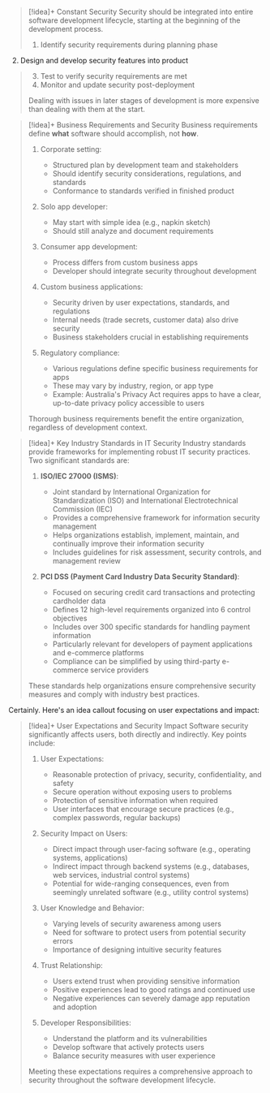 
> [!idea]+ Constant Security
> Security should be integrated into entire software development lifecycle, starting at the beginning of the development process.
>   1. Identify security requirements during planning phase
  2. Design and develop security features into product
>  3. Test to verify security requirements are met
>  4. Monitor and update security post-deployment
>
>Dealing with issues in later stages of development is more expensive than dealing with them at the start.


> [!idea]+ Business Requirements and Security
> Business requirements define **what** software should accomplish, not **how**.
> 
> 1. Corporate setting:
>    - Structured plan by development team and stakeholders
>    - Should identify security considerations, regulations, and standards
>    - Conformance to standards verified in finished product
> 
> 2. Solo app developer:
>    - May start with simple idea (e.g., napkin sketch)
>    - Should still analyze and document requirements
> 
> 3. Consumer app development:
>    - Process differs from custom business apps
>    - Developer should integrate security throughout development
> 
> 4. Custom business applications:
>    - Security driven by user expectations, standards, and regulations
>    - Internal needs (trade secrets, customer data) also drive security
>    - Business stakeholders crucial in establishing requirements
> 
> 5. Regulatory compliance:
>    - Various regulations define specific business requirements for apps
>    - These may vary by industry, region, or app type
>    - Example: Australia's Privacy Act requires apps to have a clear, up-to-date privacy policy accessible to users
> 
> Thorough business requirements benefit the entire organization, regardless of development context.


> [!idea]+ Key Industry Standards in IT Security
> Industry standards provide frameworks for implementing robust IT security practices. Two significant standards are:
> 
> 1. **ISO/IEC 27000 (ISMS)**:
>    - Joint standard by International Organization for Standardization (ISO) and International Electrotechnical Commission (IEC)
>    - Provides a comprehensive framework for information security management
>    - Helps organizations establish, implement, maintain, and continually improve their information security
>    - Includes guidelines for risk assessment, security controls, and management review
> 
> 2. **PCI DSS (Payment Card Industry Data Security Standard)**:
>    - Focused on securing credit card transactions and protecting cardholder data
>    - Defines 12 high-level requirements organized into 6 control objectives
>    - Includes over 300 specific standards for handling payment information
>    - Particularly relevant for developers of payment applications and e-commerce platforms
>    - Compliance can be simplified by using third-party e-commerce service providers
> 
> These standards help organizations ensure comprehensive security measures and comply with industry best practices.

Certainly. Here's an idea callout focusing on user expectations and impact:

> [!idea]+ User Expectations and Security Impact
> Software security significantly affects users, both directly and indirectly. Key points include:
>
> 1. User Expectations:
>    - Reasonable protection of privacy, security, confidentiality, and safety
>    - Secure operation without exposing users to problems
>    - Protection of sensitive information when required
>    - User interfaces that encourage secure practices (e.g., complex passwords, regular backups)
>
> 2. Security Impact on Users:
>    - Direct impact through user-facing software (e.g., operating systems, applications)
>    - Indirect impact through backend systems (e.g., databases, web services, industrial control systems)
>    - Potential for wide-ranging consequences, even from seemingly unrelated software (e.g., utility control systems)
>
> 3. User Knowledge and Behavior:
>    - Varying levels of security awareness among users
>    - Need for software to protect users from potential security errors
>    - Importance of designing intuitive security features
>
> 4. Trust Relationship:
>    - Users extend trust when providing sensitive information
>    - Positive experiences lead to good ratings and continued use
>    - Negative experiences can severely damage app reputation and adoption
>
> 5. Developer Responsibilities:
>    - Understand the platform and its vulnerabilities
>    - Develop software that actively protects users
>    - Balance security measures with user experience
>
> Meeting these expectations requires a comprehensive approach to security throughout the software development lifecycle.

